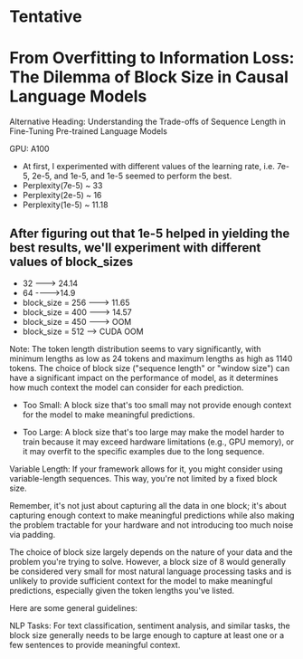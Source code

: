 # Tentative

# From Overfitting to Information Loss: The Dilemma of Block Size in Causal Language Models


Alternative Heading: Understanding the Trade-offs of Sequence Length in Fine-Tuning Pre-trained Language Models


GPU: A100

- At first, I experimented with different values of the learning rate, i.e. 7e-5, 2e-5, and 1e-5, and 1e-5 seemed to perform the best.
- Perplexity(7e-5) ~ 33
- Perplexity(2e-5) ~ 16
- Perplexity(1e-5) ~ 11.18

After figuring out that 1e-5 helped in yielding the best results, we'll experiment with different values of block_sizes
- 
- 32 ---> 24.14
- 64 ---->14.9
- block_size = 256 ---> 11.65
- block_size = 400 ---> 14.57
- block_size = 450 ---> OOM
- block_size = 512 --> CUDA OOM




Note: 
The token length distribution seems to vary significantly, with minimum lengths as low as 24 tokens and maximum lengths as high as 1140 tokens. The choice of block size ("sequence length" or "window size") can have a significant impact on the performance of model, as it determines how much context the model can consider for each prediction.

- Too Small: A block size that's too small may not provide enough context for the model to make meaningful predictions.

- Too Large: A block size that's too large may make the model harder to train because it may exceed hardware limitations (e.g., GPU memory), or it may overfit to the specific examples due to the long sequence.

Variable Length: If your framework allows for it, you might consider using variable-length sequences. This way, you're not limited by a fixed block size.

Remember, it's not just about capturing all the data in one block; it's about capturing enough context to make meaningful predictions while also making the problem tractable for your hardware and not introducing too much noise via padding.

The choice of block size largely depends on the nature of your data and the problem you're trying to solve. However, a block size of 8 would generally be considered very small for most natural language processing tasks and is unlikely to provide sufficient context for the model to make meaningful predictions, especially given the token lengths you've listed.

Here are some general guidelines:

NLP Tasks: For text classification, sentiment analysis, and similar tasks, the block size generally needs to be large enough to capture at least one or a few sentences to provide meaningful context.
